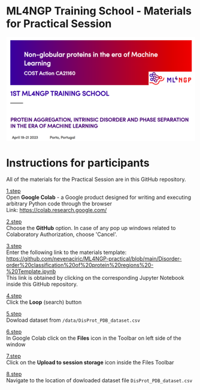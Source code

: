 # ML4NGP Training School - Materials for Practical Session

<p align="center">
  <img src="./ml4ngp_training_school_logo.png" width="1300">
</p>

# Instructions for participants

All of the materials for the Practical Session are in this GitHub repository.

<ins>1.step</ins></br>
Open <b>Google Colab</b> - a Google product designed for writing and executing
arbitrary Python code through the browser</br>
Link: https://colab.research.google.com/

<ins>2.step</ins></br>
Choose the <b>GitHub</b> option. In case of any pop up windows related to Colaboratory Authorization, choose 'Cancel'.

<ins>3.step</ins></br>
Enter the following link to the materials template: 
https://github.com/nevenaciric/ML4NGP-practical/blob/main/Disorder-order%20classification%20of%20protein%20regions%20-%20Template.ipynb</br>
This link is obtained by clicking on the corresponding Jupyter Notebook inside this GitHub repository.

<ins>4.step</ins></br>
Click the <b>Loop</b> (search) button

<ins>5.step</ins></br>
Dowload dataset from <code>/data/DisProt_PDB_dataset.csv</code>

<u>6.step</u></br>
In Google Colab click on the <b>Files</b> icon in the Toolbar on left side of the window

<ins>7.step</ins></br>
Click on the <b>Upload to session storage</b> icon inside the Files Toolbar

<ins>8.step</ins></br>
Navigate to the location of dowloaded dataset file <code>DisProt_PDB_dataset.csv</code>
